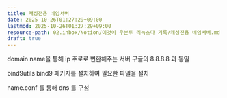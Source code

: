 ```yaml
---
title: 캐싱전용 네임서버
date: 2025-10-26T01:27:29+09:00
lastmod: 2025-10-26T01:27:29+09:00
resource-path: 02.inbox/Notion/이것이 우분투 리눅스다 기록/캐싱전용 네임서버.md
draft: true
---
```

domain name을 통해 ip 주로로 변환해주는 서버 구글의 8.8.8.8 과 동일


bind9utils bind9 패키지를 설치하여 필요한 파일을 설치

  

name.conf 를 통해 dns 를 구성